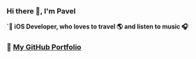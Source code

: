 ### Hi there 👋, I'm Pavel

**` iOS Developer, who loves to travel 🌎 and listen to music 🎧**

### 💼 **[My GitHub Portfolio](https://github.com/paulmaxgithub/iOS_Developer_Portfolio)**

<!--
**paulmaxgithub/paulmaxgithub** is a ✨ _special_ ✨ repository because its `README.md` (this file) appears on your GitHub profile.

Here are some ideas to get you started:

- 🔭 I’m currently working on ...
- 🌱 I’m currently learning ...
- 👯 I’m looking to collaborate on ...
- 🤔 I’m looking for help with ...
- 💬 Ask me about ...
- 📫 How to reach me: ...
- 😄 Pronouns: ...
- ⚡ Fun fact: ...
-->
